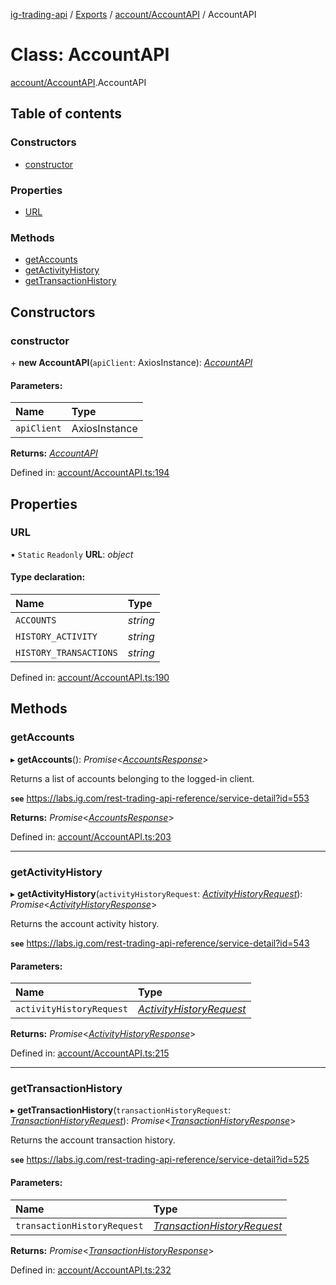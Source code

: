 [ig-trading-api](../README.md) / [Exports](../modules.md) / [account/AccountAPI](../modules/account_accountapi.md) / AccountAPI

# Class: AccountAPI

[account/AccountAPI](../modules/account_accountapi.md).AccountAPI

## Table of contents

### Constructors

- [constructor](account_accountapi.accountapi.md#constructor)

### Properties

- [URL](account_accountapi.accountapi.md#url)

### Methods

- [getAccounts](account_accountapi.accountapi.md#getaccounts)
- [getActivityHistory](account_accountapi.accountapi.md#getactivityhistory)
- [getTransactionHistory](account_accountapi.accountapi.md#gettransactionhistory)

## Constructors

### constructor

\+ **new AccountAPI**(`apiClient`: AxiosInstance): [_AccountAPI_](account_accountapi.accountapi.md)

#### Parameters:

| Name        | Type          |
| :---------- | :------------ |
| `apiClient` | AxiosInstance |

**Returns:** [_AccountAPI_](account_accountapi.accountapi.md)

Defined in: [account/AccountAPI.ts:194](https://github.com/bennycode/ig-trading-api/blob/e858a27/src/account/AccountAPI.ts#L194)

## Properties

### URL

▪ `Static` `Readonly` **URL**: _object_

#### Type declaration:

| Name                   | Type     |
| :--------------------- | :------- |
| `ACCOUNTS`             | _string_ |
| `HISTORY_ACTIVITY`     | _string_ |
| `HISTORY_TRANSACTIONS` | _string_ |

Defined in: [account/AccountAPI.ts:190](https://github.com/bennycode/ig-trading-api/blob/e858a27/src/account/AccountAPI.ts#L190)

## Methods

### getAccounts

▸ **getAccounts**(): _Promise_<[_AccountsResponse_](../interfaces/account_accountapi.accountsresponse.md)\>

Returns a list of accounts belonging to the logged-in client.

**`see`** https://labs.ig.com/rest-trading-api-reference/service-detail?id=553

**Returns:** _Promise_<[_AccountsResponse_](../interfaces/account_accountapi.accountsresponse.md)\>

Defined in: [account/AccountAPI.ts:203](https://github.com/bennycode/ig-trading-api/blob/e858a27/src/account/AccountAPI.ts#L203)

---

### getActivityHistory

▸ **getActivityHistory**(`activityHistoryRequest`: [_ActivityHistoryRequest_](../interfaces/account_accountapi.activityhistoryrequest.md)): _Promise_<[_ActivityHistoryResponse_](../interfaces/account_accountapi.activityhistoryresponse.md)\>

Returns the account activity history.

**`see`** https://labs.ig.com/rest-trading-api-reference/service-detail?id=543

#### Parameters:

| Name                     | Type                                                                                   |
| :----------------------- | :------------------------------------------------------------------------------------- |
| `activityHistoryRequest` | [_ActivityHistoryRequest_](../interfaces/account_accountapi.activityhistoryrequest.md) |

**Returns:** _Promise_<[_ActivityHistoryResponse_](../interfaces/account_accountapi.activityhistoryresponse.md)\>

Defined in: [account/AccountAPI.ts:215](https://github.com/bennycode/ig-trading-api/blob/e858a27/src/account/AccountAPI.ts#L215)

---

### getTransactionHistory

▸ **getTransactionHistory**(`transactionHistoryRequest`: [_TransactionHistoryRequest_](../interfaces/account_accountapi.transactionhistoryrequest.md)): _Promise_<[_TransactionHistoryResponse_](../interfaces/account_accountapi.transactionhistoryresponse.md)\>

Returns the account transaction history.

**`see`** https://labs.ig.com/rest-trading-api-reference/service-detail?id=525

#### Parameters:

| Name | Type |
| :-- | :-- |
| `transactionHistoryRequest` | [_TransactionHistoryRequest_](../interfaces/account_accountapi.transactionhistoryrequest.md) |

**Returns:** _Promise_<[_TransactionHistoryResponse_](../interfaces/account_accountapi.transactionhistoryresponse.md)\>

Defined in: [account/AccountAPI.ts:232](https://github.com/bennycode/ig-trading-api/blob/e858a27/src/account/AccountAPI.ts#L232)
